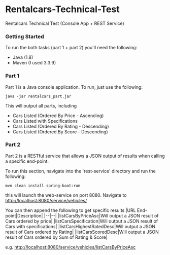 # Rentalcars-Technical-Test
Rentalcars Technical Test (Console App + REST Service)


### Getting Started

To run the both tasks (part 1 + part 2) you'll need the following:
* Java (1.8)
* Maven (I used 3.3.9)


### Part 1

Part 1 is a Java console application. To run, just use the following:

```  
java -jar rentalcars_part.jar
 ```

This will output all parts, including
* Cars Listed (Ordered By Price - Ascending)
* Cars Listed with Specifications
* Cars Listed (Ordered By Rating - Descending)
* Cars Listed (Ordered By Score - Descending)


### Part 2

Part 2 is a RESTful service that allows a JSON output of results when calling a specific end-point.

To run this section, navigate into the 'rest-service' directory and run the following:
```
mvn clean install spring-boot:run
```

this will launch the web-service on port 8080. Navigate to [http://localhost:8080/service/vehicles/](http://localhost:8080/service/vehicles/)

You can then append the following to get specific results
|URL End-point|Description|
|--|--|
|listCarsByPriceAsc|Will output a JSON result of Cars ordered by price|
|listCarsSpecification|Will output a JSON result of Cars with specifications|
|listCarsHighestRatedDesc|Will output a JSON result of Cars ordered by Rating|
|listCarsScoredDesc|Will output a JSON result of Cars ordered by Sum of Rating & Score|

e.g. 
[http://localhost:8080/service/vehicles/listCarsByPriceAsc](http://localhost:8080/service/vehicles/listCarsByPriceAsc)



